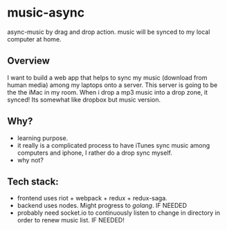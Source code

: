 # music-async
async-music by drag and drop action. music will be synced to my local computer at home.

## Overview

I want to build a web app that helps to sync my music (download from human media) among my laptops onto a server. This server is going to be the the iMac in my room. When i drop a mp3 music into a drop zone, it synced! Its somewhat like dropbox but music version.

## Why?

- learning purpose.
- it really is a complicated process to have iTunes sync music among computers and iphone, I rather do a drop sync myself.
- why not?

## Tech stack:

- frontend uses riot + webpack + redux + redux-saga.
- backend uses nodes. Might progress to *golang*. IF NEEDED
- probably need socket.io to continuously listen to change in directory in order to renew music list. IF NEEDED!
